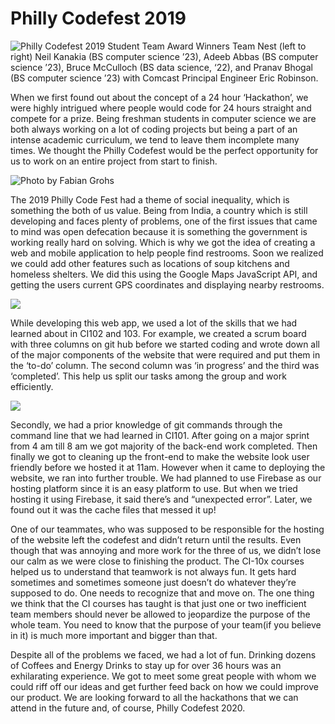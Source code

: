 # Philly Codefest 2019 

![Philly Codefest 2019 Student Team Award Winners Team Nest (left to right) Neil Kanakia (BS computer science ’23), Adeeb Abbas (BS computer science ’23), Bruce McCulloch (BS data science, ‘22), and Pranav Bhogal (BS computer science ’23) with Comcast Principal Engineer Eric Robinson.](https://scontent-lga3-1.xx.fbcdn.net/v/t1.0-9/59927984_2316557645266396_1521352784329310208_n.jpg?_nc_cat=110&_nc_ht=scontent-lga3-1.xx&oh=b49949945b5abf2a867e757e17fb75d2&oe=5D6CEE8F)


When we first found out about the concept of a 24 hour ‘Hackathon’, we were highly intrigued where people would code for 24 hours straight and compete for a prize. Being freshman students in computer science we are both always working on a lot of coding projects but being a part of an intense academic curriculum, we tend to leave them incomplete many times. We thought the Philly Codefest would be the perfect opportunity for us to work on an entire project from start to finish.

![Photo by Fabian Grohs](https://images.unsplash.com/photo-1526925539332-aa3b66e35444?ixlib=rb-1.2.1&ixid=eyJhcHBfaWQiOjI2NzI5fQ)


 
  The 2019 Philly Code Fest had a theme of social inequality, which is something the both of us value. Being from India, a country which is still developing and faces plenty of problems, one of the first issues that came to mind was open defecation because it is something the government is working really hard on solving. Which is why we got the idea of creating a web and mobile application to help people find restrooms. Soon we realized we could add other features such as locations of soup kitchens and homeless shelters. We did this using the Google Maps JavaScript API, and getting the users current GPS coordinates and displaying nearby restrooms.


![](https://paper-attachments.dropbox.com/s_831742B08CF1E49C6F20B9A58F9DC075670C46A22ADF36FF391F008A516123A1_1557681146115_image.png)


While developing this web app, we used a lot of the skills that we had learned about in CI102 and 103. For example, we created a scrum board with three columns on git hub before we started coding and wrote down all of the major components of the website that were required and put them in the ‘to-do’ column. The second column was ‘in progress’ and the third was ‘completed’.
This help us split our tasks among the group and work efficiently. 


![](https://paper-attachments.dropbox.com/s_831742B08CF1E49C6F20B9A58F9DC075670C46A22ADF36FF391F008A516123A1_1557681134223_image.png)


Secondly, we had a prior knowledge of git commands through the command line that we had learned in CI101. After going on a major sprint from 4 am till 8 am we got majority of the back-end work completed. Then finally we got to cleaning up the front-end to make the website look user friendly before we hosted it at 11am. However when it came to deploying the website, we ran into further trouble. We had planned to use Firebase as our hosting platform since it is an easy platform to use. But when we tried hosting it using Firebase, it said there’s and “unexpected error”. Later, we found out it was the cache files that messed it up!

One of our teammates, who was supposed to be responsible for the hosting of the website left the codefest and didn’t return until the results. Even though that was annoying and more work for the three of us, we didn’t lose our calm as we were close to finishing the product. The CI-10x courses helped us to understand that teamwork is not always fun. It gets hard sometimes and sometimes someone just doesn’t do whatever they’re supposed to do. One needs to recognize that and move on. The one thing we think that the CI courses has taught is that just one or two inefficient team members should never be allowed to jeopardize the purpose of the whole team. You need to know that the purpose of your team(if you believe in it) is much more important and bigger than that. 


Despite all of the problems we faced, we had a lot of fun.  Drinking dozens of Coffees and Energy Drinks to stay up for over 36 hours was an exhilarating experience. We got to meet some great people with whom we could riff off our ideas and get further feed back on how we could improve our product. We are looking forward to all the hackathons that we can attend in the future and, of course, Philly Codefest 2020.



